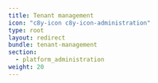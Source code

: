 ```yaml
---
title: Tenant management
icon: "c8y-icon c8y-icon-administration"
type: root
layout: redirect
bundle: tenant-management
section: 
  - platform_administration
weight: 20
---
```

